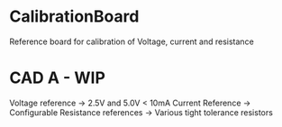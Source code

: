CalibrationBoard
================

Reference board for calibration of Voltage, current and resistance


CAD A - WIP
===========
Voltage reference -> 2.5V and 5.0V < 10mA
Current Reference -> Configurable
Resistance references -> Various tight tolerance resistors
